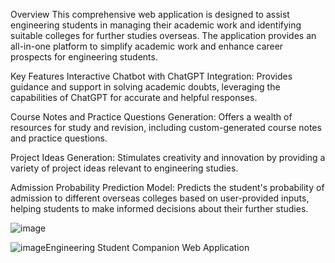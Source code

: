 Overview
This comprehensive web application is designed to assist engineering students in managing their academic work and identifying suitable colleges for further studies overseas. The application provides an all-in-one platform to simplify academic work and enhance career prospects for engineering students.

Key Features
Interactive Chatbot with ChatGPT Integration: Provides guidance and support in solving academic doubts, leveraging the capabilities of ChatGPT for accurate and helpful responses.

Course Notes and Practice Questions Generation: Offers a wealth of resources for study and revision, including custom-generated course notes and practice questions.

Project Ideas Generation: Stimulates creativity and innovation by providing a variety of project ideas relevant to engineering studies.

Admission Probability Prediction Model: Predicts the student's probability of admission to different overseas colleges based on user-provided inputs, helping students to make informed decisions about their further studies.








![image](https://github.com/RiyaSawant10/Oversight/assets/134770736/fbefa99e-38ba-47a9-85a5-d265821123d2)


![image](https://github.com/RiyaSawant10/Oversight/assets/134770736/566a5159-e34a-4187-9b20-8a0624df3286)Engineering Student Companion Web Application
